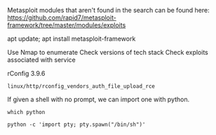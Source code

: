 
Metasploit modules that aren't found in the search can be found here: https://github.com/rapid7/metasploit-framework/tree/master/modules/exploits

apt update; apt install metasploit-framework

Use Nmap to enumerate
Check versions of tech stack
Check exploits associated with service

rConfig 3.9.6
```shell-session
linux/http/rconfig_vendors_auth_file_upload_rce
```

If given a shell with no prompt, we can import one with python.

```shell-session
which python 
```
```shell-session
python -c 'import pty; pty.spawn("/bin/sh")' 
```

